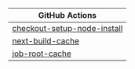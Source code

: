 | GitHub Actions                                                                              |
|---------------------------------------------------------------------------------------------|
| [checkout-setup-node-install](https://github.com/brianespinosa/checkout-setup-node-install) |
| [next-build-cache](https://github.com/brianespinosa/next-build-cache)                       |
| [job-root-cache](https://github.com/brianespinosa/job-root-cache)                           |

<!--
**brianespinosa/brianespinosa** is a ✨ _special_ ✨ repository because its `README.md` (this file) appears on your GitHub profile.

Here are some ideas to get you started:

- 🔭 I’m currently working on ...
- 🌱 I’m currently learning ...
- 👯 I’m looking to collaborate on ...
- 🤔 I’m looking for help with ...
- 💬 Ask me about ...
- 📫 How to reach me: ...
- 😄 Pronouns: ...
- ⚡ Fun fact: ...
-->
